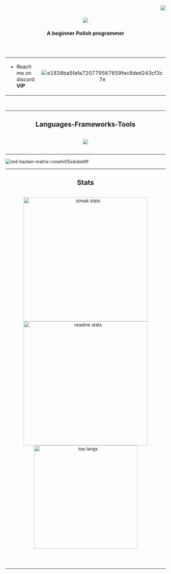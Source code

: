 <img align="right" src="https://api.visitorbadge.io/api/visitors?path=k1nine&labelColor=%23000000&countColor=%236e0202&style=flat" />

<h1 align="center">
    <img src="https://readme-typing-svg.herokuapp.com?font=Fira+Code&weight=600&size=35&pause=1000&color=6E0202&center=true&vCenter=true&width=500&height=70&lines=W3LC0M3" />
</h1>

<h3 align="center">A beginner Polish programmer</h3>
<br/>

<br/>

<table align="center">
<tr border="none">
<td width="50%" align="left">
  

-  Reach me on discord **VIP**
  

</td>
<td width="50%" align="center">


![e1838ba5fafa720779567659fec8ded243cf3c7e](https://github.com/user-attachments/assets/8624ff3d-abeb-4bfd-b2d0-d4ddc6ebc518)


  
  </td>
</tr>
</table>

<br/>


 <hr/>
 
<h2 align="center"> Languages-Frameworks-Tools </h2>
<br/>
<div align="center">
    <img src="https://skillicons.dev/icons?i=react,tailwind,nextjs,redux,html,css,vscode,github,figma,git" />
</div>

<br/>
<hr/>

![red-hacker-matrix-rxowhi05xduket6f](https://github.com/user-attachments/assets/ee561896-0f67-416a-ba10-8ce61dd440df)



<hr/>

<h2 align="center"> Stats </h2>
<br>
<div align=center>
  <img width=390 src="https://github-readme-streak-stats-salesp07.vercel.app/?user=k1nine&count_private=true&theme=shadow_red&border_radius=10" alt="streak stats"/>
  <img width=390 src="https://github-readme-stats-salesp07.vercel.app/api?username=k1nine&count_private=true&show_icons=true&theme=shadow_red&rank_icon=github&border_radius=10" alt="readme stats" />
  <br/>
  <img width=325 align="center" src="https://github-readme-stats-salesp07.vercel.app/api/top-langs/?username=k1nine&hide=HTML&langs_count=8&layout=compact&theme=shadow_red&border_radius=10&size_weight=0.5&count_weight=0.5&exclude_repo=github-readme-stats" alt="top langs" />
</div>

<br/><br/>

<hr/>

<br/>


<br/>
